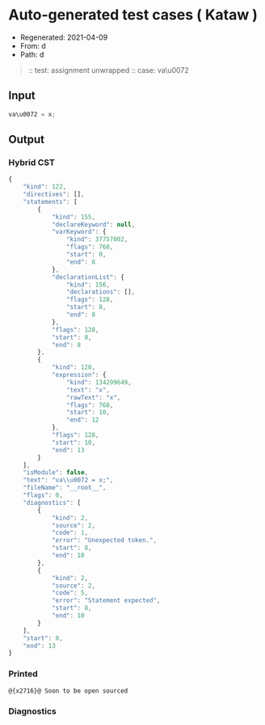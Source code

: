 # Auto-generated test cases ( Kataw )
- Regenerated: 2021-04-09
- From: d
- Path: d
> :: test: assignment unwrapped
> :: case: va\u0072
## Input

`````js
va\u0072 = x;
`````

## Output

### Hybrid CST

```javascript
{
    "kind": 122,
    "directives": [],
    "statements": [
        {
            "kind": 155,
            "declareKeyword": null,
            "varKeyword": {
                "kind": 37757002,
                "flags": 768,
                "start": 0,
                "end": 8
            },
            "declarationList": {
                "kind": 156,
                "declarations": [],
                "flags": 128,
                "start": 8,
                "end": 8
            },
            "flags": 128,
            "start": 0,
            "end": 8
        },
        {
            "kind": 120,
            "expression": {
                "kind": 134299649,
                "text": "x",
                "rawText": "x",
                "flags": 768,
                "start": 10,
                "end": 12
            },
            "flags": 128,
            "start": 10,
            "end": 13
        }
    ],
    "isModule": false,
    "text": "va\\u0072 = x;",
    "fileName": "__root__",
    "flags": 0,
    "diagnostics": [
        {
            "kind": 2,
            "source": 2,
            "code": 1,
            "error": "Unexpected token.",
            "start": 8,
            "end": 10
        },
        {
            "kind": 2,
            "source": 2,
            "code": 5,
            "error": "Statement expected",
            "start": 8,
            "end": 10
        }
    ],
    "start": 0,
    "end": 13
}
```

### Printed

```javascript
@{x2716}@ Soon to be open sourced
```

### Diagnostics

```javascript

```

